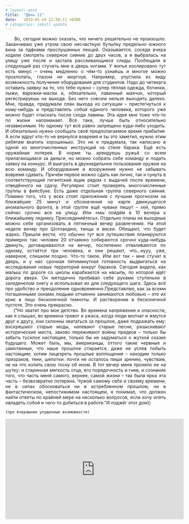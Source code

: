 ```yaml
---
# layout: post
title:  "День 11"
date:   2019-01-24 22:58:11 +0300
# categories: jekyll update
---
```


<div style="text-align: justify">
&nbsp;&nbsp;&nbsp;&nbsp;
Во, сегодня можно сказать, что ничего решительно не произошло. Заканчиваю уже утром свою несчастную бутылку предельно южного вина за пдфками прослушанных лекций. Оказывается, соседи вчера ходили смотреть северное сияние до двух часов, а я выбралась на улицу уже после и застала рассеивающиеся следы. Пообещали в следующий раз стучать мне в дверь ногами. У житья изолировано тут есть минус – очень медленно о чём-то узнаёшь и многое можно прохлопать, глазом не моргнув. Например, упустила из виду возможность получения оборудования для студентов. Надо до четверга оставить заявку на то, что тебе нужно – супер тёплая одежда, ботинки, лыжи, варежки-маски и, обязательно, лавинный маячок, который регистрируешь на выходе. Без него совсем нельзя выходить далеко. Мне, правда, придумали план выхода из ситуации – пристегнуться к кому-нибудь и представлять собой единого человека, которого уже можно будет отыскать после схода лавины. Эта идея мне тоже что-то по жизни напоминает. Всё таки, лучше быть относительно независимым. Но одному тут всё равно запрещено куда-либо уходить. И обязательно нужно сообщать своё предполагаемое время прибытия. А если вдруг кто-то не вернулся вовремя и ты это заметил, нужно этим ребятам вкатить хорошенько. Это не я придумала, так написано в одной из многочисленных инструкций на стене барака. Ещё есть оружейная лотерея. В норме ты арендуешь ружьё со всем прилагающимся за деньги, но можно собрать себе команду и подать заявку на конкурс. И выиграть в двухнедельное пользование оружие на всю команду. И оборудование и вооружение нужно не забывать вовремя сдавать. Причём первое можно сдать как лично, так и сунуть в соответствующий гигантский ящик рядом с выдачей после времени, отведённого на сдачу. Регулярно стоит проверять многочисленные группы в фейсбуке. Есть даже отдельная группа северного сияния. Помимо того, что у всех стоят приложения с лучшим прогнозом на ближайшие 25 минут и обозначения на карте движущегося аномального фронта, в этой группе ещё чуваки пишут – хей, прямо сейчас срочно все на улицу. Или «мы пойдём в 10 вечера к ближайшему леднику. Присоединяйтесь». Отдельно планы на выходные можно себе организовать в пятничный вечер развлечения. На этой неделе вечер про Шотландию, танцы и виски. Обещают, что будет жарко. Пришли вести, что обычно тут все путешествия планируются примерно так: человек 20 отчаянно собираются срочно куда-нибудь двинуть, договариваются на вечер, постепенно отваливаются по одному, остаётся три человека, и они решают, что…нууу, уже, наверное, слишком поздно. Что-то такое.  Или вот так – мне стучат в дверь, и у нас срочная пятиминутная готовность выдвигаться на исследования новых территорий вокруг бараков. Сегодня видела, как малыш по дороге со школы карабкается на насыпь, по которой идёт дорога вверх. Он методично пробивал себе руками ступеньки в заледенелом снегу и использовал их для следующего шага. Здесь всё про удобство и преодоление одновременно.Представляю, как за всеми погашенными окнами людьми отчаянно занимаются любовью – это их крик в лицо бесконечной темноты. И растворение в бесконечной пустоте. Это очень прекрасно.
</div>

<div class="container">
  <div class="image-gallery">
    <div class="column">
      <div class="image-item">
        <img src="{{site.baseurl}}/assets/images/60.png" alt="" />
        <div class="overlay"><span></span></div>
      </div>
    </div>
  </div>
</div>


<div style="text-align: justify">
&nbsp;&nbsp;&nbsp;&nbsp;
("Но хватит про мое детство. Во времена напряжения и опасности, как я слышал, во времена тревог и ужаса, когда люди молчат и жмутся друг к другу, они склонны хвататься за прошлое, даже подражать ему: воскрешают старые моды, напевают старые песни, разыскивают исторические места, заново переживают войны предков – только бы забыть тусклое настоящее, только бы не задуматься о жуткой сказке будущего. Может быть, мы, американцы, оттого такие нервные и замотанные, что наше прошлое стирается, даже не успев побыть настоящим; хотим лицезреть прошлые воплощения – находим только призраков, тени, шепотки: почти не осталось пиши зрению, чувствам, не на что излить свою тоску об ином. В тот вечер меня проняло не на шутку: и старинная мягкость отца, его порядочность и гнев, и сознание того, что часть меня самого, вернее, самой жизни – так была ярка эта часть – безвозвратно потеряна. Чужой самому себе и своему времени, не в силах обосноваться ни в истребленном прошлом, ни в фантастическом, непостижимом настоящем, я понимал, что должен найти ответы по крайней мере на несколько вопросов, если хочу опять овладеть собой и чего-то добиться в работе."И поджёг этот дом))
</div>

    (про вчерашние упущенные возможности)

<center>
<iframe width="560" height="315" src="https://www.youtube.com/embed/GUMQkSPljgI" title="YouTube video player" frameborder="0" allow="accelerometer; autoplay; clipboard-write; encrypted-media; gyroscope; picture-in-picture; web-share" allowfullscreen></iframe>
</center>


